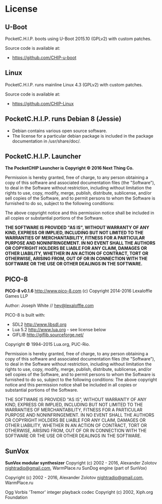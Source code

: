 # License

## U-Boot
PocketC.H.I.P. boots using U-Boot 2015.10 (GPLv2) with custom patches.

Source code is available at:

* https://github.com/CHIP-u-boot

## Linux
PocketC.H.I.P. runs mainline Linux 4.3 (GPLv2) with custom patches.

Source code is available at:

* https://github.com/CHIP-Linux

## PocketC.H.I.P. runs Debian 8 (Jessie)

* Debian contains various open source software.
* The license for a particular debian package is included in the package documentation in /usr/share/doc/<package-name>.


## PocketC.H.I.P. Launcher

**The PocketCHIP Launcher is Copyright © 2016 Next Thing Co.**

Permission is hereby granted, free of charge, to any person obtaining a copy of this software and associated documentation files (the "Software"), to deal in the Software without restriction, including without limitation the rights to use, copy, modify, merge, publish, distribute, sublicense, and/or sell copies of the Software, and to permit persons to whom the Software is furnished to do so, subject to the following conditions:

The above copyright notice and this permission notice shall be included in all copies or substantial portions of the Software.

**THE SOFTWARE IS PROVIDED "AS IS", WITHOUT WARRANTY OF ANY KIND, EXPRESS OR IMPLIED, INCLUDING BUT NOT LIMITED TO THE WARRANTIES OF MERCHANTABILITY, FITNESS FOR A PARTICULAR PURPOSE AND NONINFRINGEMENT. IN NO EVENT SHALL THE AUTHORS OR COPYRIGHT HOLDERS BE LIABLE FOR ANY CLAIM, DAMAGES OR OTHER LIABILITY, WHETHER IN AN ACTION OF CONTRACT, TORT OR OTHERWISE, ARISING FROM, OUT OF OR IN CONNECTION WITH THE SOFTWARE OR THE USE OR OTHER DEALINGS IN THE SOFTWARE.**

## PICO-8
**PICO-8 v0.1.6**
http://www.pico-8.com
(c) Copyright 2014-2016 Lexaloffle Games LLP

Author: Joseph White // hey@lexaloffle.com

PICO-8 is built with:
* SDL2 http://www.libsdl.org
* Lua 5.2 http://www.lua.org  - see license below
* GIFLIB http://giflib.sourceforge.net/

Copyright © 1994–2015 Lua.org, PUC-Rio.

Permission is hereby granted, free of charge, to any person obtaining a copy of this software and associated documentation files (the "Software"), to deal in the Software without restriction, including without limitation the rights to use, copy, modify, merge, publish, distribute, sublicense, and/or sell copies of the Software, and to permit persons to whom the Software is furnished to do so, subject to the following conditions:
The above copyright notice and this permission notice shall be included in all copies or substantial portions of the Software.

THE SOFTWARE IS PROVIDED "AS IS", WITHOUT WARRANTY OF ANY KIND, EXPRESS OR IMPLIED, INCLUDING BUT NOT LIMITED TO THE WARRANTIES OF MERCHANTABILITY, FITNESS FOR A PARTICULAR PURPOSE AND NONINFRINGEMENT. IN NO EVENT SHALL THE AUTHORS OR COPYRIGHT HOLDERS BE LIABLE FOR ANY CLAIM, DAMAGES OR OTHER LIABILITY, WHETHER IN AN ACTION OF CONTRACT, TORT OR OTHERWISE, ARISING FROM, OUT OF OR IN CONNECTION WITH THE SOFTWARE OR THE USE OR OTHER DEALINGS IN THE SOFTWARE.

## SunVox

**SunVox modular synthesizer**
Copyright (c) 2002 - 2016, Alexander Zolotov <nightradio@gmail.com>, WarmPlace.ru
SunDog engine (part of SunVox)

Copyright (c) 2002 - 2016, Alexander Zolotov <nightradio@gmail.com>, WarmPlace.ru

Ogg Vorbis 'Tremor' integer playback codec
Copyright (c) 2002, Xiph.org Foundation
